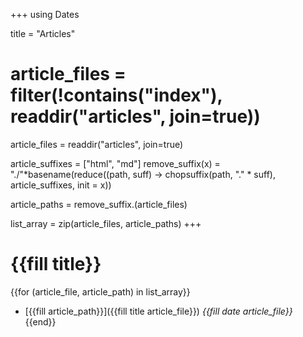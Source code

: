 +++
using Dates

title = "Articles"
# article_files = filter(!contains("index"), readdir("articles", join=true))
article_files = readdir("articles", join=true)

article_suffixes = ["html", "md"]
remove_suffix(x) = "./"*basename(reduce((path, suff) -> chopsuffix(path, "." * suff), article_suffixes, init = x))

article_paths = remove_suffix.(article_files)

list_array = zip(article_files, article_paths)
+++

# {{fill title}}

{{for (article_file, article_path) in list_array}}
- [{{fill article_path}}]({{fill title article_file}}) *{{fill date article_file}}*
{{end}}
